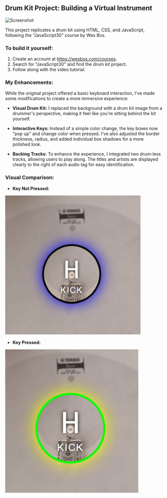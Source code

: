 ## Drum Kit Project: Building a Virtual Instrument
![Screenshot](/images/webpage-screenshot.png)

This project replicates a drum kit using HTML, CSS, and JavaScript, following the "JavaScript30" course by Wes Bos.

### To build it yourself:
1. Create an account at https://wesbos.com/courses.
2. Search for "JavaScript30" and find the drum kit project.
3. Follow along with the video tutorial.

### My Enhancements:
While the original project offered a basic keyboard interaction, I've made some modifications to create a more immersive experience:

- **Visual Drum Kit:** I replaced the background with a drum kit image from a drummer's perspective, making it feel like you're sitting behind the kit yourself.

- **Interactive Keys:** Instead of a simple color change, the key boxes now "pop up" and change color when pressed. I've also adjusted the border thickness, radius, and added individual box shadows for a more polished look.

- **Backing Tracks:** To enhance the experience, I integrated two drum-less tracks, allowing users to play along. The titles and artists are displayed clearly to the right of each audio tag for easy identification.

### Visual Comparison:
- **Key Not Pressed:**

![Drum Kit1](/images/key-not-pressed6.png)

- **Key Pressed:**

![Drum Kit2](/images/key-pressed.png)